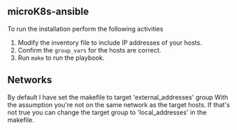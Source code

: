 ## microK8s-ansible

To run the installation perform the following activities

1. Modify the inventory file to include IP addresses of your hosts.
2. Confirm the `group_vars` for the hosts are correct.
3. Run `make` to run the playbook.

## Networks

By default I have set the makefile to target 'external_addresses' group
With the assumption you're not on the same network as the target hosts.
If that's not true you can change the target group to 'local_addresses' in the makefile.
